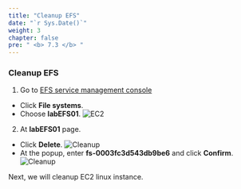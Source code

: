 ```yaml
---
title: "Cleanup EFS"
date: "`r Sys.Date()`"
weight: 3
chapter: false
pre: " <b> 7.3 </b> "
---
```


### Cleanup EFS

1. Go to [EFS service management console](https://console.aws.amazon.com/efs/home)

- Click **File systems**.
- Choose **labEFS01**.
  ![EC2](/workshop.chaunguyen.site/images//4.configure/ws01-configure13.png)

2. At **labEFS01** page.

- Click **Delete**.
  ![Cleanup](/workshop.chaunguyen.site/images//7.cleanup/ws01-cleanup06.png)
- At the popup, enter **fs-0003fc3d543db9be6** and click **Confirm**.
  ![Cleanup](/workshop.chaunguyen.site/images//7.cleanup/ws01-cleanup07.png)

Next, we will cleanup EC2 linux instance.
